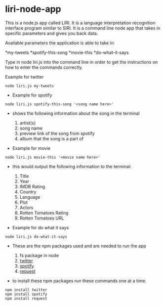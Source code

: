# liri-node-app

This is a node.js app called LIRI. It is a language interpretation recognition interface program similar to SIRI. It is a command line node app that takes in specific parameters and gives you back data. 

Available parameters the application is able to take in: 

*my-tweets
*spotify-this-song
*movie-this
*do-what-it-says

Type in node liri.js into the command line in order to get the instructions on how to enter the commands correctly.

 Example for twitter

```
node liri.js my-tweets
```

* Example for spotify

```
node liri.js spotify-this-song '<song name here>'
```
* shows the following information about the song in the terminal
	1. artist(s)
	2. song name
	3. preview link of the song from spotify
	4. album that the song is a part of

* Example for movie
```
node liri.js movie-this '<movie name here>'
```
* this would output the following information to the terminal:
	1. Title
	2. Year
	3. IMDB Rating
	4. Country
	5. Language
	6. Plot
	7. Actors
	8. Rotten Tomatoes Rating
	9. Rotten Tomatoes URL


* Example for do what it says
```
node liri.js do-what-it-says
```


* These are the npm packages used and are needed to run the app
	1. fs package in node
	2. [twitter](https://www.npmjs.com/package/twitter)
	3. [spotify](https://www.npmjs.com/package/spotify)
	4. [request](https://www.npmjs.com/package/request)

* to install these npm packages run these commands one at a time.
```
npm install twitter
npm install spotify
npm install request
```
